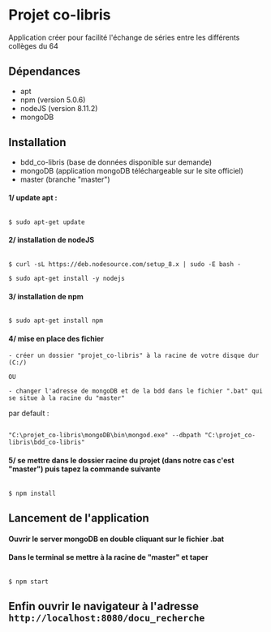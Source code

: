 # Projet co-libris

Application créer pour facilité l'échange de séries entre les différents collèges du 64

## Dépendances

- apt
- npm (version 5.0.6)
- nodeJS (version 8.11.2)
- mongoDB

## Installation

- bdd_co-libris (base de données disponible sur demande)
- mongoDB (application mongoDB téléchargeable sur le site officiel)
- master (branche "master")

#### 1/ update apt :

```

$ sudo apt-get update

```

#### 2/ installation de nodeJS

```

$ curl -sL https://deb.nodesource.com/setup_8.x | sudo -E bash -

$ sudo apt-get install -y nodejs

```

#### 3/ installation de npm

```

$ sudo apt-get install npm

```

#### 4/ mise en place des fichier

    - créer un dossier "projet_co-libris" à la racine de votre disque dur (C:/)

    OU

    - changer l'adresse de mongoDB et de la bdd dans le fichier ".bat" qui se situe à la racine du "master"

par default :

```

"C:\projet_co-libris\mongoDB\bin\mongod.exe" --dbpath "C:\projet_co-libris\bdd_co-libris"

```     

#### 5/ se mettre dans le dossier racine du projet (dans notre cas c'est "master") puis tapez la commande suivante

```

$ npm install

```

## Lancement de l'application

#### Ouvrir le server mongoDB en double cliquant sur le fichier .bat

#### Dans le terminal se mettre à la racine de "master" et taper 

```

$ npm start

```

## Enfin ouvrir le navigateur à l'adresse `http://localhost:8080/docu_recherche`

